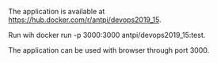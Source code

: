The application is available at https://hub.docker.com/r/antpi/devops2019_15. 

Run wih docker run -p 3000:3000 antpi/devops2019_15:test.

The application can be used with browser through port 3000.


